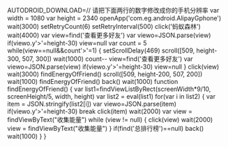 AUTODROID_DOWNLOAD=// 请把下面两行的数字修改成你的手机分辨率
var width = 1080
var height = 2340
openApp('com.eg.android.AlipayGphone')
wait(3000)
setRetryCount(6)
setRetryInterval(500)
click('蚂蚁森林')
wait(4000)
var view=find('查看更多好友')
var viewo=JSON.parse(view)
if(viewo.y'>'=height-30) view=null
var count = 5
while(view==null&&count'>'=1) {
  setScrollDelay(469)
  scroll(\[509, height-300, 507, 300\])
  wait(1000)
  count--
  view=find('查看更多好友')
  var viewo=JSON.parse(view)
  if(viewo.y'>'=height-30) view=null
}
click(view)
wait(3000)
findEnergyOfFriend() 
scroll(\[509, height-200, 507, 200\])
wait(1000)
findEnergyOfFriend() 
back()
wait(1000)
function findEnergyOfFriend() {
var list1=findViewListByRect(screenWidth\*9/10, screenHeight/5, width, height)
var list2 = eval(list1)
 for(var i in list2) {
  var item = JSON.stringify(list2\[i\])
  var viewo=JSON.parse(item)
  if(viewo.y'>'=height-30) break
  click(item)
  wait(2000)
  var view = findViewByText("收集能量")
    while (view != null) {
        click(view)
        wait(2000)
        view = findViewByText("收集能量")
    }
    if(find('总排行榜')==null) back()
  wait(1000)
 }
}
